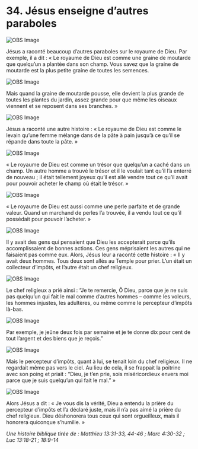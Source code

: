# 34. Jésus enseigne d’autres paraboles

![OBS Image](https://cdn.door43.org/obs/jpg/360px/obs-en-34-01.jpg)

Jésus a raconté beaucoup d’autres paraboles sur le royaume de Dieu. Par exemple, il a dit : « Le royaume de Dieu est comme une graine de moutarde que quelqu’un a plantée dans son champ. Vous savez que la graine de moutarde est la plus petite graine de toutes les semences.

![OBS Image](https://cdn.door43.org/obs/jpg/360px/obs-en-34-02.jpg)

Mais quand la graine de moutarde pousse, elle devient la plus grande de toutes les plantes du jardin, assez grande pour que même les oiseaux viennent et se reposent dans ses branches. »

![OBS Image](https://cdn.door43.org/obs/jpg/360px/obs-en-34-03.jpg)

Jésus a raconté une autre histoire : « Le royaume de Dieu est comme le levain qu’une femme mélange dans de la pâte à pain jusqu’à ce qu’il se répande dans toute la pâte. »

![OBS Image](https://cdn.door43.org/obs/jpg/360px/obs-en-34-04.jpg)

« Le royaume de Dieu est comme un trésor que quelqu’un a caché dans un champ. Un autre homme a trouvé le trésor et il le voulait tant qu’il l’a enterré de nouveau ; il était tellement joyeux qu’il est allé vendre tout ce qu’il avait pour pouvoir acheter le champ où était le trésor. »

![OBS Image](https://cdn.door43.org/obs/jpg/360px/obs-en-34-05.jpg)

« Le royaume de Dieu est aussi comme une perle parfaite et de grande valeur. Quand un marchand de perles l’a trouvée, il a vendu tout ce qu’il possédait pour pouvoir l’acheter. »

![OBS Image](https://cdn.door43.org/obs/jpg/360px/obs-en-34-06.jpg)

Il y avait des gens qui pensaient que Dieu les accepterait parce qu’ils accomplissaient de bonnes actions. Ces gens méprisaient les autres qui ne faisaient pas comme eux. Alors, Jésus leur a raconté cette histoire : « Il y avait deux hommes. Tous deux sont allés au Temple pour prier. L’un était un collecteur d’impôts, et l’autre était un chef religieux.

![OBS Image](https://cdn.door43.org/obs/jpg/360px/obs-en-34-07.jpg)

Le chef religieux a prié ainsi : “Je te remercie, Ô Dieu, parce que je ne suis pas quelqu’un qui fait le mal comme d’autres hommes – comme les voleurs, les hommes injustes, les adultères, ou même comme le percepteur d’impôts là-bas.

![OBS Image](https://cdn.door43.org/obs/jpg/360px/obs-en-34-08.jpg)

Par exemple, je jeûne deux fois par semaine et je te donne dix pour cent de tout l’argent et des biens que je reçois.”

![OBS Image](https://cdn.door43.org/obs/jpg/360px/obs-en-34-09.jpg)

Mais le percepteur d’impôts, quant à lui, se tenait loin du chef religieux. Il ne regardait même pas vers le ciel. Au lieu de cela, il se frappait la poitrine avec son poing et priait : “Dieu, je t’en prie, sois miséricordieux envers moi parce que je suis quelqu’un qui fait le mal.” »

![OBS Image](https://cdn.door43.org/obs/jpg/360px/obs-en-34-10.jpg)

Alors Jésus a dit : « Je vous dis la vérité, Dieu a entendu la prière du percepteur d’impôts et l’a déclaré juste, mais il n’a pas aimé la prière du chef religieux. Dieu déshonorera tous ceux qui sont orgueilleux, mais il honorera quiconque s’humilie. »

_Une histoire biblique tirée de : Matthieu 13:31-33, 44-46 ; Marc 4:30-32 ; Luc 13:18-21 ; 18:9-14_